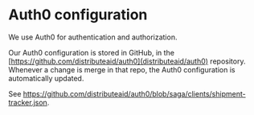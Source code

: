 # Auth0 configuration

We use Auth0 for authentication and authorization.

Our Auth0 configuration is stored in GitHub, in the [https://github.com/distributeaid/auth0](distributeaid/auth0) repository. Whenever a change is merge in that repo, the Auth0 configuration is automatically updated.

See https://github.com/distributeaid/auth0/blob/saga/clients/shipment-tracker.json.
